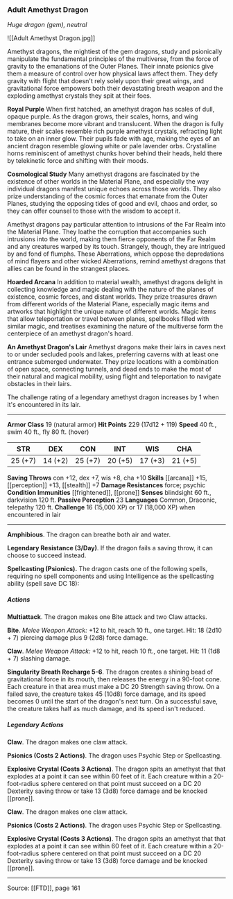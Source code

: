 ### Adult Amethyst Dragon
_Huge dragon (gem), neutral_

![[Adult Amethyst Dragon.jpg]]

Amethyst dragons, the mightiest of the gem dragons, study and psionically manipulate the fundamental principles of the multiverse, from the force of gravity to the emanations of the Outer Planes. Their innate psionics give them a measure of control over how physical laws affect them. They defy gravity with flight that doesn't rely solely upon their great wings, and gravitational force empowers both their devastating breath weapon and the exploding amethyst crystals they spit at their foes.


**Royal Purple** When first hatched, an amethyst dragon has scales of dull, opaque purple. As the dragon grows, their scales, horns, and wing membranes become more vibrant and translucent. When the dragon is fully mature, their scales resemble rich purple amethyst crystals, refracting light to take on an inner glow. Their pupils fade with age, making the eyes of an ancient dragon resemble glowing white or pale lavender orbs. Crystalline horns reminiscent of amethyst chunks hover behind their heads, held there by telekinetic force and shifting with their moods.


**Cosmological Study** Many amethyst dragons are fascinated by the existence of other worlds in the Material Plane, and especially the way individual dragons manifest unique echoes across those worlds. They also prize understanding of the cosmic forces that emanate from the Outer Planes, studying the opposing tides of good and evil, chaos and order, so they can offer counsel to those with the wisdom to accept it.

Amethyst dragons pay particular attention to intrusions of the Far Realm into the Material Plane. They loathe the corruption that accompanies such intrusions into the world, making them fierce opponents of the Far Realm and any creatures warped by its touch. Strangely, though, they are intrigued by and fond of flumphs. These Aberrations, which oppose the depredations of mind flayers and other wicked Aberrations, remind amethyst dragons that allies can be found in the strangest places.


**Hoarded Arcana** In addition to material wealth, amethyst dragons delight in collecting knowledge and magic dealing with the nature of the planes of existence, cosmic forces, and distant worlds. They prize treasures drawn from different worlds of the Material Plane, especially magic items and artworks that highlight the unique nature of different worlds. Magic items that allow teleportation or travel between planes, spellbooks filled with similar magic, and treatises examining the nature of the multiverse form the centerpiece of an amethyst dragon's hoard.



**An Amethyst Dragon's Lair** Amethyst dragons make their lairs in caves next to or under secluded pools and lakes, preferring caverns with at least one entrance submerged underwater. They prize locations with a combination of open space, connecting tunnels, and dead ends to make the most of their natural and magical mobility, using flight and teleportation to navigate obstacles in their lairs.

The challenge rating of a legendary amethyst dragon increases by 1 when it's encountered in its lair.





---

**Armor Class** 19 (natural armor)
**Hit Points** 229 (17d12 + 119)
**Speed** 40 ft., swim 40 ft., fly 80 ft. (hover)

| STR     | DEX     | CON     | INT     | WIS     | CHA     |
|---------|---------|---------|---------|---------|---------|
| 25 (+7) | 14 (+2) | 25 (+7) | 20 (+5) | 17 (+3) | 21 (+5) |

**Saving Throws** con +12, dex +7, wis +8, cha +10
**Skills** [[arcana]] +15, [[perception]] +13, [[stealth]] +7
**Damage Resistances** force; psychic
**Condition Immunities** [[frightened]], [[prone]]
**Senses** blindsight 60 ft., darkvision 120 ft.
**Passive Perception** 23
**Languages** Common, Draconic, telepathy 120 ft.
**Challenge** 16 (15,000 XP) or 17 (18,000 XP) when encountered in lair

---

**Amphibious**. The dragon can breathe both air and water.

**Legendary Resistance (3/Day)**. If the dragon fails a saving throw, it can choose to succeed instead.

**Spellcasting (Psionics).** The dragon casts one of the following spells, requiring no spell components and using Intelligence as the spellcasting ability (spell save DC 18):

##### Actions
**Multiattack**. The dragon makes one Bite attack and two Claw attacks.

**Bite**. _Melee Weapon Attack:_ +12 to hit, reach 10 ft., one target. Hit: 18 (2d10 + 7) piercing damage plus 9 (2d8) force damage.

**Claw**. _Melee Weapon Attack:_ +12 to hit, reach 10 ft., one target. Hit: 11 (1d8 + 7) slashing damage.

**Singularity Breath Recharge 5-6**. The dragon creates a shining bead of gravitational force in its mouth, then releases the energy in a 90-foot cone. Each creature in that area must make a DC 20 Strength saving throw. On a failed save, the creature takes 45 (10d8) force damage, and its speed becomes 0 until the start of the dragon's next turn. On a successful save, the creature takes half as much damage, and its speed isn't reduced.

##### Legendary Actions
**Claw**. The dragon makes one claw attack.

**Psionics (Costs 2 Actions)**. The dragon uses Psychic Step or Spellcasting.

**Explosive Crystal (Costs 3 Actions)**. The dragon spits an amethyst that that explodes at a point it can see within 60 feet of it. Each creature within a 20-foot-radius sphere centered on that point must succeed on a DC 20 Dexterity saving throw or take 13 (3d8) force damage and be knocked [[prone]].

**Claw**. The dragon makes one claw attack.

**Psionics (Costs 2 Actions)**. The dragon uses Psychic Step or Spellcasting.

**Explosive Crystal (Costs 3 Actions)**. The dragon spits an amethyst that that explodes at a point it can see within 60 feet of it. Each creature within a 20-foot-radius sphere centered on that point must succeed on a DC 20 Dexterity saving throw or take 13 (3d8) force damage and be knocked [[prone]].


---

Source: [[FTD]], page 161
